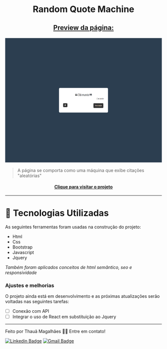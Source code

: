 <h1 align="center">
  <br>Random Quote Machine
</h1>

## <p align="center"> <u>Preview da página:</u> </p>

<p align="center">
  <img src="assets/preview.png" height="400px" alt="preview dá página">
</p>

> A página se comporta como uma máquina que exibe citações "aleatórias"

<h4 align="center"><a href="https://tahaluh.github.io/random-quote-fcc/" target="_blank">Clique para visitar o projeto</a></h4>

---
# 💼 Tecnologias Utilizadas

As seguintes ferramentas foram usadas na construção do projeto:

- Html
- Css
- Bootstrap
- Javascript
- Jquery

*Também foram aplicados conceitos de html semântico, seo e responsividade*

### Ajustes e melhorias

O projeto ainda está em desenvolvimento e as próximas atualizações serão voltadas nas seguintes tarefas:

- [ ] Conexão com API
- [ ] Integrar o uso de React em substituição ao Jquery

---

Feito por Thauã Magalhães 👋🏽 Entre em contato!

[![Linkedin Badge](https://img.shields.io/badge/-Thauã-blue?style=flat-square&logo=Linkedin&logoColor=white&link=linkedin.com/in/thaua-lucas//)](linkedin.com/in/thaua-lucas/) 
[![Gmail Badge](https://img.shields.io/badge/-thauanlucascpl@gmail.com-c14438?style=flat-square&logo=Gmail&logoColor=white&link=mailto:thauanlucascpl@gmail.com)](mailto:thauanlucascpl@gmail.com)

